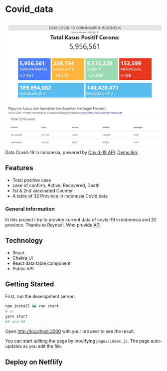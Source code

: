 # Covid_data
![alt text](/public/Capture.JPG)
Data Covid-19 in indonesia, powered by [Covid-19 API](https://apicovid19indonesia-v2.vercel.app/api).
[Demo link](https://covid-19-data-indonesia.netlify.app/)

## Features
 - Total positive case
 - case of confirm, Active, Recovered, Death
 - 1st & 2nd vaccinated Counter
 - A table of 32 Province in indonesia Covid data

### General information

In this project i try to provide current data of covid-19 in indonesia and 32 province.
Thanks to Reynadi, Who provide [API](https://github.com/farizdotid/DAFTAR-API-LOKAL-INDONESIA)

## Technology
- React 
- Chakra Ui
- React data table component
- Public API

## Getting Started

First, run the development server:

```bash
npm install && run start 
# or
yarn start
## and ##
```

Open [http://localhost:3000](http://localhost:3000) with your browser to see the result.

You can start editing the page by modifying `pages/index.js`. The page auto-updates as you edit the file.

## Deploy on Netflify

